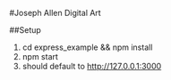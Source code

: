 #Joseph Allen Digital Art

##Setup

1. cd express_example && npm install
2. npm start
3. should default to http://127.0.0.1:3000